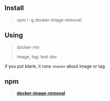 ## Install

> npm i -g docker-image-removal


## Using

> docker-rmi 
>
> image, tag: test dev

if you put blank, it runs `<none>` about image or tag  

## npm

> **[docker-image-removal](https://www.npmjs.com/package/docker-image-removal)**
